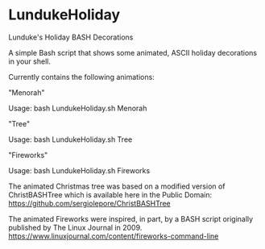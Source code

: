 # LundukeHoliday
Lunduke's Holiday BASH Decorations

A simple Bash script that shows some animated, ASCII holiday decorations in your shell.

Currently contains the following animations:

"Menorah"

Usage: bash LundukeHoliday.sh Menorah

"Tree"

Usage: bash LundukeHoliday.sh Tree

"Fireworks"

Usage: bash LundukeHoliday.sh Fireworks

The animated Christmas tree was based on a modified version of ChristBASHTree which is available here in the Public Domain:
https://github.com/sergiolepore/ChristBASHTree

The animated Fireworks were inspired, in part, by a BASH script originally published by The Linux Journal in 2009.
https://www.linuxjournal.com/content/fireworks-command-line

